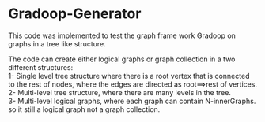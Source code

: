 # Gradoop-Generator
This code was implemented to test the graph frame work Gradoop on graphs in a tree like structure.<br />

The code can create either logical graphs or graph collection in a two different structures: <br />
1- Single level tree structure where there is a root vertex that is connected to the rest of nodes, where the edges are directed as root==>rest of vertices. <br />
2- Multi-level tree structure, where there are many levels in the tree. <br />
3- Multi-level logical graphs, where each graph can contain N-innerGraphs. so it still a logical graph not a graph collection. <br />
